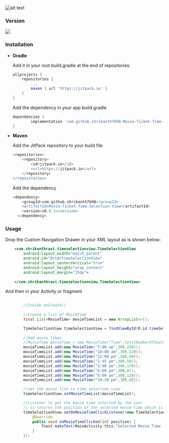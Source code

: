 ![alt text](https://drive.google.com/uc?id=1kc4jGVGjTneM88VqbnRfOn9fGpQhLd3I)

  ### Version
[![](https://jitpack.io/v/shrikanth7698/Movie-Ticket-Time-Selection-View.svg)](https://jitpack.io/#shrikanth7698/Movie-Ticket-Time-Selection-View)

### Installation

* **Gradle**

	Add it in your root build.gradle at the end of repositories:
	```gradle
  allprojects {
		repositories {
			...
			maven { url 'https://jitpack.io' }
		}
	}
	```

	Add the dependency in your app build.gradle
	```gradle
  dependencies {
	        implementation 'com.github.shrikanth7698:Movie-Ticket-Time-Selection-View:v0.0.1'
	}
	```

* **Maven**

	Add the JitPack repository to your build file
	```gradle
	<repositories>
		<repository>
		    <id>jitpack.io</id>
		    <url>https://jitpack.io</url>
		</repository>
	</repositories>
	```

	Add the dependency
	```gradle
  	<dependency>
        <groupId>com.github.shrikanth7698</groupId>
        <artifactId>Movie-Ticket-Time-Selection-View</artifactId>
        <version>v0.0.1</version>
	  </dependency>
	```
  
### Usage

Drop the Custom Navigation Drawer in your XML layout as is shown below:
```xml
    <com.shrikanthravi.timeselectionview.TimeSelectionView
        android:layout_width="match_parent"
        android:id="@+id/timeSelectionView"
        android:layout_centerVertical="true"
        android:layout_height="wrap_content"
        android:layout_margin="15dp">
        
    </com.shrikanthravi.timeselectionview.TimeSelectionView>
```
And then in your Activity or fragment
```java
        
        //Inside onCreate()
        
        //Create a list of MovieTime
        final List<MovieTime> movieTimeList = new ArrayList<>();

        TimeSelectionView timeSelectionView = findViewById(R.id.timeSelectionView);
        
        //Add movie times 
        //MovieTime movieTime = new MovieTime("Time",totalNumberOfSeats,availableSeats)
        movieTimeList.add(new MovieTime("7:00 am",300,250));
        movieTimeList.add(new MovieTime("10:00 am",300,120));
        movieTimeList.add(new MovieTime("12:00 pm",300,60));
        movieTimeList.add(new MovieTime("1:45 pm",300,50));
        movieTimeList.add(new MovieTime("3:00 pm",300,170));
        movieTimeList.add(new MovieTime("6:00 pm",300,0));
        movieTimeList.add(new MovieTime("8:00 pm",300,120));
        movieTimeList.add(new MovieTime("10:30 pm",300,60));

        //set the movie list to time selection view
        timeSelectionView.setMovieTimeList(movieTimeList);

        //Listener to get the movie time selected by the user
        // it returns the position of the selected movie time which is related to the list you created earlier
        timeSelectionView.setOnMovieTimeClickListener(new TimeSelectionView.OnMovieTimeClickListener() {
            @Override
            public void onMovieTimeClicked(int position) {
                Toast.makeText(MainActivity.this,"Selected Movie Time   "+movieTimeList.get(position).getTime(),Toast.LENGTH_SHORT).show();
            }
        });
```
